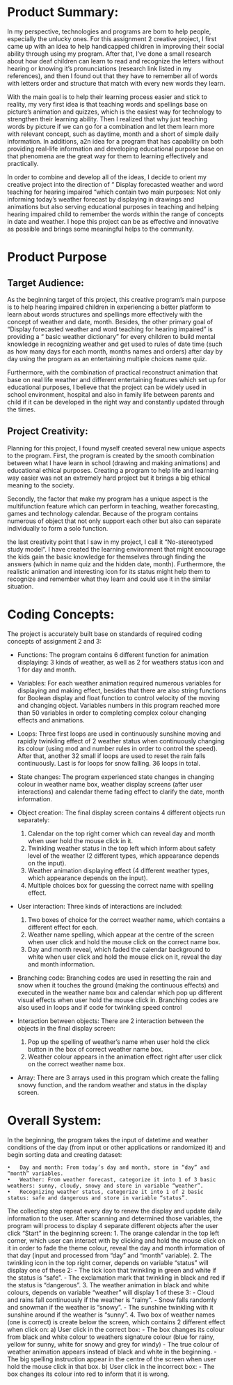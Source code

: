 # Product Summary:

   In my perspective, technologies and programs are born to help people, especially the unlucky ones. For this assignment 2 creative project, I first came up with an idea to help handicapped children in improving their social ability through using my program. After that, I’ve done a small research about how deaf children can learn to read and recognize the letters without hearing or knowing it’s pronunciations (research link listed in my references), and then I found out that they have to remember all of words with letters order and structure that match with every new words they learn.

   With the main goal is to help their learning process easier and stick to reality, my very first idea is that teaching words and spellings base on picture’s animation and quizzes, which is the easiest way for technology to strengthen their learning ability. Then I realized that why just teaching words by picture if we can go for a combination and let them learn more with relevant concept, such as daytime, month and a short of simple daily information. In additions, a2n idea for a program that has capability on both providing real-life information and developing educational purpose base on that phenomena are the great way for them to learning effectively and practically. 
 
   In order to combine and develop all of the ideas, I decide to orient my creative project into the direction of “ Display forecasted weather and word teaching for hearing impaired “which contain two main purposes: Not only informing today’s weather forecast by displaying in drawings and animations but also serving educational purposes in teaching and helping hearing impaired child to remember the words within the range of concepts in date and weather. I hope this project can be as effective and innovative as possible and brings some meaningful helps to the community.


# Product Purpose

## Target Audience:

   As the beginning target of this project, this creative program’s main purpose is to help hearing impaired children in experiencing a better platform to learn about words structures and spellings more effectively with the concept of weather and date, month. Besides, the other primary goal of “Display forecasted weather and word teaching for hearing impaired” is providing a “ basic weather dictionary” for every children to build mental knowledge in recognizing weather and get used to rules of date time (such as how many days for each month, months names and orders) after day by day using the program as an entertaining multiple choices name quiz.
	
   Furthermore, with the combination of practical reconstruct animation that base on real life weather and different entertaining features which set up for educational purposes, I believe that the project can be widely used in school environment, hospital and also in family life between parents and child if it can be developed in the right way and constantly updated through the times.
	
## Project Creativity:

   Planning for this project, I found myself created several new unique aspects to the program. First, the program is created by the smooth combination between what I have learn in school (drawing and making animations) and educational ethical purposes. Creating a program to help life and learning way easier was not an extremely hard project but it brings a big ethical meaning to the society.
	
   Secondly, the factor that make my program has a unique aspect is the multifunction feature which can perform in teaching, weather forecasting, games and technology calendar. Because of the program contains numerous of object that not only support each other but also can separate individually to form a solo function.

   the last creativity point that I saw in my project, I call it “No-stereotyped study model”. I have created the learning environment that might encourage the kids gain the basic knowledge for themselves through finding the answers (which in name quiz and the hidden date, month).   Furthermore, the realistic animation and interesting icon for its status might help them to recognize and remember what they learn and could use it in the similar situation.	

# Coding Concepts:

   The project is accurately built base on standards of required coding concepts of assignment 2 and 3:
	
   - Functions: The program contains 6 different function for animation displaying: 3 kinds of weather, as well as 2 for weathers status icon and 1 for day and month.
   
   - Variables: For each weather animation required numerous variables for displaying and making effect, besides that there are also string functions for Boolean display and float function to control velocity of the moving and changing object. Variables numbers in this program reached more than 50 variables in order to completing complex colour changing effects and animations.
	
   - Loops: Three first loops are used in continuously sunshine moving and rapidly twinkling effect of 2 weather status when continuously changing its colour (using mod and number rules in order to control the speed). After that, another 32 small if loops are used to reset the rain falls continuously. Last is for loops for snow falling. 36 loops in total.
 
   - State changes: The program experienced state changes in changing colour in weather name box, weather display screens (after user interactions) and calendar theme fading effect to clarify the date, month information.


   - Object creation: The final display screen contains 4 different objects run separately:  
		1.	Calendar on the top right corner which can reveal day and month when user hold the mouse click in it.
		2.	Twinkling weather status in the top left which inform about safety level of the weather (2 different types, which appearance depends on the input).
		3.	Weather animation displaying effect (4 different weather types, which appearance depends on the input).
		4.	Multiple choices box for guessing the correct name with spelling effect.    
 
   - User interaction: Three kinds of interactions are included:
		1.	Two boxes of choice for the correct weather name, which contains a different effect for each.
		2.	Weather name spelling, which appear at the centre of the screen when user click and hold the mouse click on the correct name box.
		3.	Day and month reveal, which faded the calendar background to white when user click and hold the mouse click on it, reveal the day and month information.

   - Branching code: Branching codes are used in resetting the rain and snow when it touches the ground (making the continuous effects) and executed in the weather name box and calendar which pop up different visual effects when user hold the mouse click in. Branching codes are also used in loops and if code for twinkling speed control

   - Interaction between objects: There are 2 interaction between the objects in the final display screen:
		1.	Pop up the spelling of weather’s name when user hold the click button in the box of correct weather name box.
		2.	Weather colour appears in the animation effect right after user click on the correct weather name box.

   - Array: There are 3 arrays used in this program which create the falling snowy function, and the random weather and status in the display screen.
	
# Overall System:
   In the beginning, the program takes the input of datetime and weather conditions of the day (from input or other applications or randomized it) and begin sorting data and creating dataset:
   
	•	Day and month: From today’s day and month, store in “day” and “month” variables.
	•	Weather: From weather forecast, categorize it into 1 of 3 basic weathers: sunny, cloudy, snowy and store in variable “weather”.
	•	Recognizing weather status, categorize it into 1 of 2 basic status: safe and dangerous and store in variable “status”.
	
   The collecting step repeat every day to renew the display and update daily information to the user. After scanning and determined those variables, the program will process to display 4 separate different objects after the user click “Start” in the beginning screen:
		1.	The orange calendar in the top left corner, which user can interact with by clicking and hold the mouse click on it in order to fade the theme colour, reveal the day and month information of that day (input and processed from “day” and “month” variable).
		2.	The twinkling icon in the top right corner, depends on variable “status” will display one of these 2:
			- The tick icon that twinkling in green and white if the status is “safe”.
			- The exclamation mark that twinkling in black and red if the status is “dangerous”.
		3.	The weather animation in black and white colours, depends on variable “weather” will display 1 of these 3:
			-	Cloud and rains fall continuously if the weather is “rainy”.
			-	Snow falls randomly and snowman if the weather is “snowy”.
			-	The sunshine twinkling with it sunshine around if the weather is “sunny”.
		4.	Two box of weather names (one is correct) is create below the screen, which contains 2 different effect when click on:
			a)	User click in the correct box:
				- The box changes its colour from black and white colour to weathers signature colour (blue for rainy, yellow for sunny, white for snowy and grey for windy)
				-	The true colour of weather animation appears instead of black and white in the beginning.
				-	The big spelling instruction appear in the centre of the screen when user hold the mouse click in that box.
			b)	User click in the incorrect box:
				-	The box changes its colour into red to inform that it is wrong.
